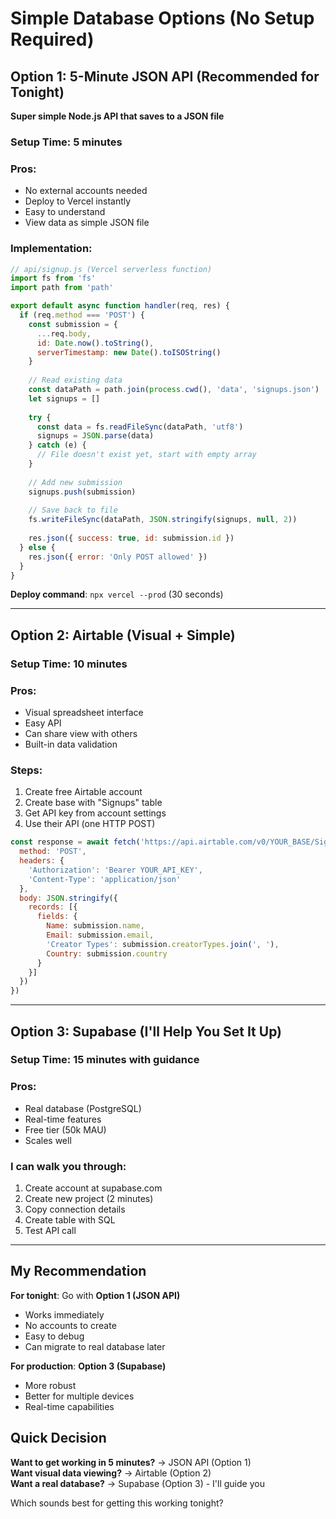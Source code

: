 # Simple Database Options (No Setup Required)

## Option 1: 5-Minute JSON API (Recommended for Tonight)

**Super simple Node.js API that saves to a JSON file**

### Setup Time: 5 minutes
### Pros:
- No external accounts needed
- Deploy to Vercel instantly
- Easy to understand
- View data as simple JSON file

### Implementation:
```javascript
// api/signup.js (Vercel serverless function)
import fs from 'fs'
import path from 'path'

export default async function handler(req, res) {
  if (req.method === 'POST') {
    const submission = {
      ...req.body,
      id: Date.now().toString(),
      serverTimestamp: new Date().toISOString()
    }
    
    // Read existing data
    const dataPath = path.join(process.cwd(), 'data', 'signups.json')
    let signups = []
    
    try {
      const data = fs.readFileSync(dataPath, 'utf8')
      signups = JSON.parse(data)
    } catch (e) {
      // File doesn't exist yet, start with empty array
    }
    
    // Add new submission
    signups.push(submission)
    
    // Save back to file
    fs.writeFileSync(dataPath, JSON.stringify(signups, null, 2))
    
    res.json({ success: true, id: submission.id })
  } else {
    res.json({ error: 'Only POST allowed' })
  }
}
```

**Deploy command**: `npx vercel --prod` (30 seconds)

---

## Option 2: Airtable (Visual + Simple)

### Setup Time: 10 minutes  
### Pros:
- Visual spreadsheet interface
- Easy API
- Can share view with others
- Built-in data validation

### Steps:
1. Create free Airtable account
2. Create base with "Signups" table
3. Get API key from account settings
4. Use their API (one HTTP POST)

```javascript
const response = await fetch('https://api.airtable.com/v0/YOUR_BASE/Signups', {
  method: 'POST',
  headers: {
    'Authorization': 'Bearer YOUR_API_KEY',
    'Content-Type': 'application/json'
  },
  body: JSON.stringify({
    records: [{
      fields: {
        Name: submission.name,
        Email: submission.email,
        'Creator Types': submission.creatorTypes.join(', '),
        Country: submission.country
      }
    }]
  })
})
```

---

## Option 3: Supabase (I'll Help You Set It Up)

### Setup Time: 15 minutes with guidance
### Pros:
- Real database (PostgreSQL)
- Real-time features  
- Free tier (50k MAU)
- Scales well

### I can walk you through:
1. Create account at supabase.com
2. Create new project (2 minutes)
3. Copy connection details
4. Create table with SQL
5. Test API call

---

## My Recommendation

**For tonight**: Go with **Option 1 (JSON API)**
- Works immediately
- No accounts to create
- Easy to debug
- Can migrate to real database later

**For production**: **Option 3 (Supabase)**
- More robust
- Better for multiple devices
- Real-time capabilities

## Quick Decision

**Want to get working in 5 minutes?** → JSON API (Option 1)  
**Want visual data viewing?** → Airtable (Option 2)  
**Want a real database?** → Supabase (Option 3) - I'll guide you

Which sounds best for getting this working tonight?